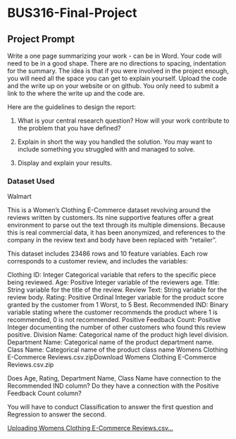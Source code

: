 # BUS316-Final-Project

## Project Prompt
Write a one page summarizing your work - can be in Word. Your code will need to be in a good shape. There are no directions to spacing, indentation for the summary. The idea is that if you were involved in the project enough, you will need all the space you can get to explain yourself. Upload the code and the write up on your website or on github. You only need to submit a link to the where the write up and the code are.

Here are the guidelines to design the report:

1. What is your central research question? How will your work contribute to the problem that you have defined?

2. Explain in short the way you handled the solution. You may want to include something you struggled with and managed to solve.

3. Display and explain your results.

### Dataset Used
Walmart

This is a Women’s Clothing E-Commerce dataset revolving around the reviews written by customers. Its nine supportive features offer a great environment to parse out the text through its multiple dimensions. Because this is real commercial data, it has been anonymized, and references to the company in the review text and body have been replaced with “retailer”.

This dataset includes 23486 rows and 10 feature variables. Each row corresponds to a customer review, and includes the variables:

Clothing ID: Integer Categorical variable that refers to the specific piece being reviewed.
Age: Positive Integer variable of the reviewers age.
Title: String variable for the title of the review.
Review Text: String variable for the review body.
Rating: Positive Ordinal Integer variable for the product score granted by the customer from 1 Worst, to 5 Best.
Recommended IND: Binary variable stating where the customer recommends the product where 1 is recommended, 0 is not recommended.
Positive Feedback Count: Positive Integer documenting the number of other customers who found this review positive.
Division Name: Categorical name of the product high level division.
Department Name: Categorical name of the product department name.
Class Name: Categorical name of the product class name
Womens Clothing E-Commerce Reviews.csv.zipDownload Womens Clothing E-Commerce Reviews.csv.zip

Does Age, Rating, Department Name, Class Name have connection to the Recommended IND column? Do they have a connection with the Positive Feedback Count column?

You will have to conduct Classification to answer the first question and Regression to answer the second.

[Uploading Womens Clothing E-Commerce Reviews.csv…]()

